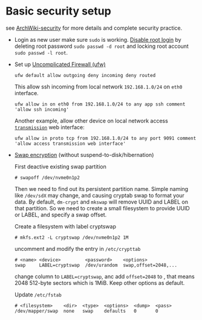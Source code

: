 # Basic security setup

see [ArchWiki-security](https://wiki.archlinux.org/title/Security) for more details and complete security practice.

- Login as new user make sure `sudo` is working.
  [Disable root login](https://wiki.archlinux.org/title/Sudo#Disable_root_login) 
  by deleting root password `sudo passwd -d root` and 
  locking root account `sudo passwd -l root`.

- Set up [Uncomplicated Firewall (ufw)](https://wiki.archlinux.org/title/Uncomplicated_Firewall)
  ```
  ufw default allow outgoing deny incoming deny routed
  ```
  This allow ssh incoming from local network `192.168.1.0/24` on `eth0` interface.
  ```
  ufw allow in on eth0 from 192.168.1.0/24 to any app ssh comment 'allow ssh incoming'
  ```
  Another example, allow other device on local network access [`transmission`](https://wiki.archlinux.org/title/Transmission) web interface:
  ```
  ufw allow in proto tcp from 192.168.1.0/24 to any port 9091 comment 'allow access transmission web interface'
  ```
- [Swap encryption](https://wiki.archlinux.org/title/Dm-crypt/Swap_encryption) (without suspend-to-disk/hibernation)
  
  First deactive existing swap partition
  ```
  # swapoff /dev/nvme0n1p2
  ```
  Then we need to find out its persistent partition name.
  Simple naming like `/dev/sdX` may change, and causing cryptab swap to format your data.
  By default, `dm-crypt` and `mkswap` will remove UUID and LABEL on that partition.
  So we need to create a small filesystem to provide UUID or LABEL,
  and specify a swap offset.
  
  Create a filesystem with label cryptswap
  ```
  # mkfs.ext2 -L cryptswap /dev/nvme0n1p2 1M
  ```
  uncomment and modify the entry in `/etc/crypttab`
  ```
  # <name> <device>         <password>    <options>
  swap     LABEL=cryptswap  /dev/urandom  swap,offset=2048,...
  ```
  change <device> column to `LABEL=cryptswap`, anc add `offset=2048` to <options>, that means 2048 512-byte sectors which is 1MiB. Keep other options as default.
  
  Update `/etc/fstab`
  ```
  # <filesystem>    <dir>  <type>  <options>  <dump>  <pass>
  /dev/mapper/swap  none   swap    defaults   0       0
  ```
